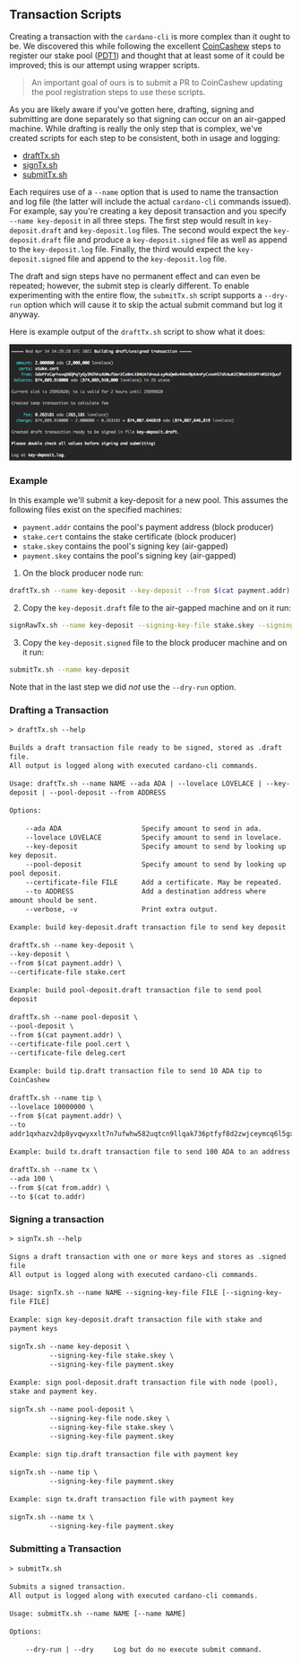 
## Transaction Scripts

Creating a transaction with the `cardano-cli` is more complex than it ought to be. We discovered this while following the 
excellent [CoinCashew](https://www.coincashew.com/coins/overview-ada/guide-how-to-build-a-haskell-stakepool-node) steps to 
register our stake pool ([PDT1](https://pdtpools.io/)) and thought that at least some of it could be improved; this is our 
attempt using wrapper scripts. 

> An important goal of ours is to submit a PR to CoinCashew updating the pool registration steps to use these scripts.

As you are likely aware if you've gotten here, drafting, signing and submitting are done separately so that signing can occur 
on an air-gapped machine. While drafting is really the only step that is complex, we've created scripts for each step to be 
consistent, both in usage and logging:

* [draftTx.sh](#drafting-a-transaction)
* [signTx.sh](#signing-a-transaction)
* [submitTx.sh](#submitting-a-transaction)

Each requires use of a `--name` option that is used to name the transaction and log file (the latter will include the actual 
`cardano-cli` commands issued). For example, say you're creating a key deposit transaction and you specify `--name key-deposit` 
in all three steps. The first step would result in `key-deposit.draft` and `key-deposit.log` files. The second would expect the 
`key-deposit.draft` file and produce a `key-deposit.signed` file as well as append to the `key-deposit.log` file. Finally, the 
third would expect the `key-deposit.signed` file and append to the `key-deposit.log` file.

The draft and sign steps have no permanent effect and can even be repeated; however, the submit step is clearly different. To 
enable experimenting with the entire flow, the `submitTx.sh` script supports a `--dry-run` option which will cause it to skip 
the actual submit command but log it anyway.
                                    
Here is example output of the `draftTx.sh` script to show what it does:

![plot](./img/draft-transaction.png)

### Example

In this example we'll submit a key-deposit for a new pool. This assumes the following files exist on the specified machines:

* `payment.addr` contains the pool's payment address (block producer)
* `stake.cert` contains the stake certificate (block producer)
* `stake.skey` contains the pool's signing key (air-gapped)
* `payment.skey` contains the pool's signing key (air-gapped)


1. On the block producer node run:
```bash
draftTx.sh --name key-deposit --key-deposit --from $(cat payment.addr) --certificate-file stake.cert
```

2. Copy the `key-deposit.draft` file to the air-gapped machine and on it run:
```bash
signRawTx.sh --name key-deposit --signing-key-file stake.skey --signing-key-file payment.skey
```

3. Copy the `key-deposit.signed` file to the block producer machine and on it run:
```bash
submitTx.sh --name key-deposit
```

Note that in the last step we did *not* use the `--dry-run` option.

### Drafting a Transaction
```
> draftTx.sh --help

Builds a draft transaction file ready to be signed, stored as .draft file.
All output is logged along with executed cardano-cli commands.

Usage: draftTx.sh --name NAME --ada ADA | --lovelace LOVELACE | --key-deposit | --pool-deposit --from ADDRESS

Options:

    --ada ADA                    Specify amount to send in ada.
    --lovelace LOVELACE          Specify amount to send in lovelace.
    --key-deposit                Specify amount to send by looking up key deposit.
    --pool-deposit               Specify amount to send by looking up pool deposit.
    --certificate-file FILE      Add a certificate. May be repeated.
    --to ADDRESS                 Add a destination address where amount should be sent.
    --verbose, -v                Print extra output.

Example: build key-deposit.draft transaction file to send key deposit

draftTx.sh --name key-deposit \
--key-deposit \
--from $(cat payment.addr) \
--certificate-file stake.cert

Example: build pool-deposit.draft transaction file to send pool deposit

draftTx.sh --name pool-deposit \
--pool-deposit \
--from $(cat payment.addr) \
--certificate-file pool.cert \
--certificate-file deleg.cert

Example: build tip.draft transaction file to send 10 ADA tip to CoinCashew

draftTx.sh --name tip \
--lovelace 10000000 \
--from $(cat payment.addr) \
--to addr1qxhazv2dp8yvqwyxxlt7n7ufwhw582uqtcn9llqak736ptfyf8d2zwjceymcq6l5gxht0nx9zwazvtvnn22sl84tgkyq7guw7q

Example: build tx.draft transaction file to send 100 ADA to an address

draftTx.sh --name tx \
--ada 100 \
--from $(cat from.addr) \
--to $(cat to.addr)
```
### Signing a transaction
```
> signTx.sh --help

Signs a draft transaction with one or more keys and stores as .signed file
All output is logged along with executed cardano-cli commands.

Usage: signTx.sh --name NAME --signing-key-file FILE [--signing-key-file FILE]

Example: sign key-deposit.draft transaction file with stake and payment keys

signTx.sh --name key-deposit \
          --signing-key-file stake.skey \
          --signing-key-file payment.skey

Example: sign pool-deposit.draft transaction file with node (pool), stake and payment key.

signTx.sh --name pool-deposit \
          --signing-key-file node.skey \
          --signing-key-file stake.skey \
          --signing-key-file payment.skey

Example: sign tip.draft transaction file with payment key

signTx.sh --name tip \
          --signing-key-file payment.skey

Example: sign tx.draft transaction file with payment key

signTx.sh --name tx \
          --signing-key-file payment.skey
```
 
### Submitting a Transaction

``` 
> submitTx.sh

Submits a signed transaction.
All output is logged along with executed cardano-cli commands.

Usage: submitTx.sh --name NAME [--name NAME]

Options:

    --dry-run | --dry     Log but do no execute submit command.
```
                                                               
